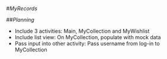 #_MyRecords_

##_Planning_

- Include 3 activities: Main, MyCollection and MyWishlist
- Include list view: On MyCollection, populate with mock data
- Pass input into other activity: Pass username from log-in to MyCollection
